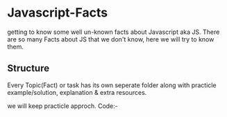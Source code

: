# Javascript-Facts
getting to know some well un-known facts about Javascript aka JS.
There are so many Facts about JS that we don't know, here we will try to know them.

## Structure
Every Topic(Fact) or task has its own seperate folder along with practicle example/solution, explanation & extra resources.

we will keep practicle approch.
Code:-<html></html>
